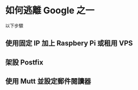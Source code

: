 如何逃離 Google 之一
====================
以下步驟


使用固定 IP 加上 Raspbery Pi 或租用 VPS
---------------------------------------


架設 Postfix
------------


使用 Mutt 並設定郵件閱讀器
--------------------------


